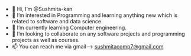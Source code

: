 - 👋 Hi, I’m @Sushmita-kan
- 👀 I’m interested in Programming and learning anything new which is related to software and data science.
- 🌱 I’m currently learning Computer engineering.
- 💞️ I’m looking to collaborate on any software projects and programming projects as well as courses.
- 📫 You can reach me via gmail--> sushmitacomp7@gmail.com

<!---
Sushmita-kan/Sushmita-kan is a ✨ special ✨ repository because its `README.md` (this file) appears on your GitHub profile.
You can click the Preview link to take a look at your changes.
--->

